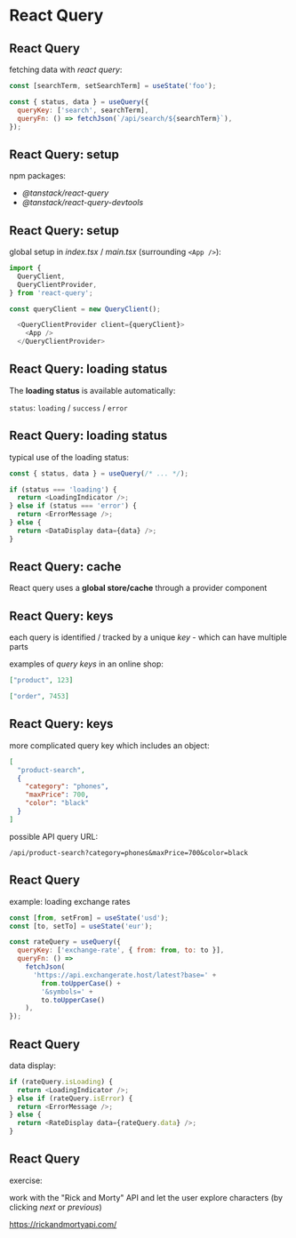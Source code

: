 # React Query

## React Query

fetching data with _react query_:

```js
const [searchTerm, setSearchTerm] = useState('foo');

const { status, data } = useQuery({
  queryKey: ['search', searchTerm],
  queryFn: () => fetchJson(`/api/search/${searchTerm}`),
});
```

## React Query: setup

npm packages:

- _@tanstack/react-query_
- _@tanstack/react-query-devtools_

## React Query: setup

global setup in _index.tsx_ / _main.tsx_ (surrounding `<App />`):

```js
import {
  QueryClient,
  QueryClientProvider,
} from 'react-query';
```

```js
const queryClient = new QueryClient();
```

<!-- prettier-ignore -->
```js
  <QueryClientProvider client={queryClient}>
    <App />
  </QueryClientProvider>
```

## React Query: loading status

The **loading status** is available automatically:

`status`: `loading` / `success` / `error`

## React Query: loading status

typical use of the loading status:

```js
const { status, data } = useQuery(/* ... */);

if (status === 'loading') {
  return <LoadingIndicator />;
} else if (status === 'error') {
  return <ErrorMessage />;
} else {
  return <DataDisplay data={data} />;
}
```

## React Query: cache

React query uses a **global store/cache** through a provider component

## React Query: keys

each query is identified / tracked by a unique _key_ - which can have multiple parts

examples of _query keys_ in an online shop:

```json
["product", 123]
```

```json
["order", 7453]
```

## React Query: keys

more complicated query key which includes an object:

```json
[
  "product-search",
  {
    "category": "phones",
    "maxPrice": 700,
    "color": "black"
  }
]
```

possible API query URL:

`/api/product-search?category=phones&maxPrice=700&color=black`

## React Query

example: loading exchange rates

```js
const [from, setFrom] = useState('usd');
const [to, setTo] = useState('eur');

const rateQuery = useQuery({
  queryKey: ['exchange-rate', { from: from, to: to }],
  queryFn: () =>
    fetchJson(
      'https://api.exchangerate.host/latest?base=' +
        from.toUpperCase() +
        '&symbols=' +
        to.toUpperCase()
    ),
});
```

## React Query

data display:

```js
if (rateQuery.isLoading) {
  return <LoadingIndicator />;
} else if (rateQuery.isError) {
  return <ErrorMessage />;
} else {
  return <RateDisplay data={rateQuery.data} />;
}
```

## React Query

exercise:

work with the "Rick and Morty" API and let the user explore characters (by clicking _next_ or _previous_)

https://rickandmortyapi.com/
